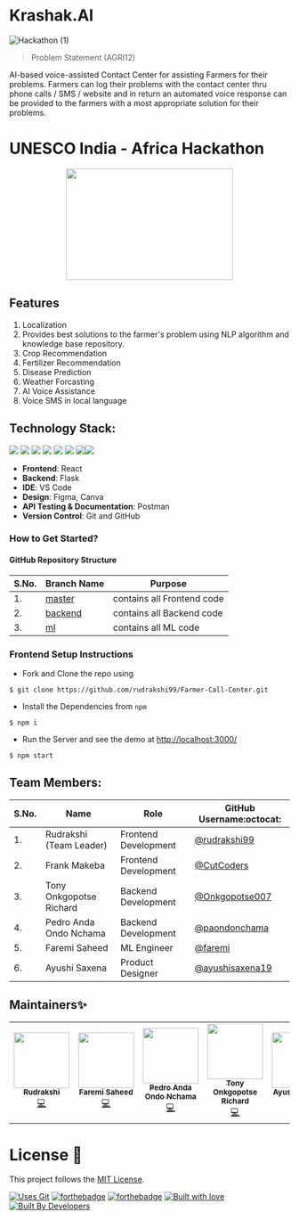 # Krashak.AI
![Hackathon (1)](https://user-images.githubusercontent.com/55245862/207862876-206c15db-49e8-4a2b-9d11-8ee414088474.png)

> Problem Statement (AGRI12)


AI-based voice-assisted Contact Center for assisting Farmers for their problems. Farmers can log their problems with the contact center thru phone calls / SMS / website and in return an automated voice response can be provided to the farmers with a most appropriate solution for their problems.

# UNESCO India - Africa Hackathon

<p align="center"><img src="https://user-images.githubusercontent.com/55245862/205508044-e43024b4-3c92-4ab9-9f6b-e3c6038205a6.jpg" height="200" width="300"></p>

## Features

1. Localization
2. Provides best solutions to the farmer's problem using NLP algorithm and knowledge base repository.
3. Crop Recommendation
4. Fertilizer Recommendation
5. Disease Prediction
6. Weather Forcasting
7. AI Voice Assistance
8. Voice SMS in local language


## Technology Stack:

<img src="https://img.shields.io/badge/html5%20-%23E34F26.svg?&style=for-the-badge&logo=html5&logoColor=white"/> <img src="https://img.shields.io/badge/css3%20-%231572B6.svg?&style=for-the-badge&logo=css3&logoColor=white"/> <img src="https://img.shields.io/badge/javascript%20-%23323330.svg?&style=for-the-badge&logo=javascript&logoColor=%23F7DF1E"/> <img src="https://img.shields.io/badge/Tailwind_CSS-38B2AC?style=for-the-badge&logo=tailwind-css&logoColor=white"/>  <img src="https://img.shields.io/badge/React-20232A?style=for-the-badge&logo=react&logoColor=61DAFB"/>  <img src="https://img.shields.io/badge/React_Router-CA4245?style=for-the-badge&logo=react-router&logoColor=white"/>  <img src="https://img.shields.io/badge/markdown-%23000000.svg?&style=for-the-badge&logo=markdown&logoColor=white"/><img src="https://img.shields.io/badge/github%20-%23121011.svg?&style=for-the-badge&logo=github&logoColor=white"/> 

- **Frontend**: React
- **Backend**: Flask
- **IDE**: VS Code
- **Design**: Figma, Canva
- **API Testing & Documentation**: Postman
- **Version Control**: Git and GitHub

### How to Get Started?

#### GitHub Repository Structure


| S.No. | Branch Name                                                                  | Purpose                       |
| ----- | ---------------------------------------------------------------------------- | ----------------------------- |
| 1.    | [master](https://github.com/rudrakshi99/Farmer-Call-Center/tree/master)      | contains all Frontend code    |
| 2.    | [backend](https://github.com/rudrakshi99/Farmer-Call-Center/tree/backend)    | contains all Backend code     |
| 3.    | [ml](https://github.com/rudrakshi99/Farmer-Call-Center/tree/ml)              | contains all ML code          |

### Frontend Setup Instructions

- Fork and Clone the repo using
```
$ git clone https://github.com/rudrakshi99/Farmer-Call-Center.git
```
- Install the Dependencies from `npm`
```
$ npm i
```
- Run the Server and see the demo at [http://localhost:3000/](http://localhost:3000/)
```
$ npm start
```

## Team Members:

| S.No. | Name | Role | GitHub Username:octocat: |
| --------------- | --------------- | --------------- | --------------- |
| 1. | Rudrakshi (Team Leader) | Frontend Development| [@rudrakshi99](https://github.com/rudrakshi99)  |
| 2. | Frank Makeba | Frontend Development | [@CutCoders](https://github.com/CutCoders) |
| 3. | Tony Onkgopotse Richard | Backend Development | [@Onkgopotse007](https://github.com/Onkgopotse007) |
| 4. | Pedro Anda Ondo Nchama | Backend Development| [@paondonchama](https://github.com/paondonchama)  |
| 5. | Faremi Saheed | ML Engineer | [@faremi](https://github.com/faremi)  |
| 6. | Ayushi Saxena | Product Designer | [@ayushisaxena19](https://github.com/ayushisaxena19)  |

## Maintainers✨

<table>
  <tbody><tr>
    <td align="center"><a href="https://github.com/rudrakshi99"><img alt="" src="https://avatars.githubusercontent.com/rudrakshi99" width="100px;"><br><sub><b>Rudrakshi</b></sub></a><br><a href="https://github.com/rudrakshi99/Farmer-Call-Center/commits/master?author=rudrakshi99" title="Code">💻</a></td>
    <td align="center"><a href="https://github.com/faremi"><img alt="" src="https://avatars.githubusercontent.com/faremi" width="100px;"><br><sub><b>Faremi Saheed </b></sub></a><br><a href="https://github.com/rudrakshi99/Farmer-Call-Center/commits/backend?author=faremi" title="Code">💻</a></td>
    <td align="center"><a href="https://github.com/paondonchama"><img alt="" src="https://avatars.githubusercontent.com/paondonchama" width="100px;"><br><sub><b>Pedro Anda Ondo Nchama </b></sub></a><br><a href="https://github.com/rudrakshi99/Farmer-Call-Center/commits/backend?author=paondonchama" title="Code">💻</a></td>
    <td align="center"><a href="https://github.com/Onkgopotse007"><img alt="" src="https://avatars.githubusercontent.com/Onkgopotse007" width="100px;"><br><sub><b>Tony Onkgopotse Richard </b></sub></a><br><a href="https://github.com/rudrakshi99/Farmer-Call-Center/commits/call_api?author=Onkgopotse007" title="Code">💻</a></td>
    <td align="center"><a href="https://github.com/ayushisaxena19"><img alt="" src="https://avatars.githubusercontent.com/ayushisaxena19" width="100px;"><br><sub><b>Ayushi Saxena  </b></sub></a><br><a href="https://github.com/rudrakshi99/Farmer-Call-Center" title="Code">💻</a></td>
    <td align="center"><a href="https://github.com/CutCoders"><img alt="" src="https://avatars.githubusercontent.com/CutCoders" width="100px;"><br><sub><b>Frank Makeba </b></sub></a><br><a href="https://github.com/rudrakshi99/Farmer-Call-Center/commits/master?author=CutCoders" title="Code">💻</a></td>
  </tr>
</tbody></table>


# License :memo:

This project follows the [MIT License](https://choosealicense.com/licenses/mit/).

[![Uses Git](https://forthebadge.com/images/badges/uses-git.svg)](https://github.com/rudrakshi99/Jan-Dhan-Darshak) 
[![forthebadge](https://forthebadge.com/images/badges/made-with-javascript.svg)](https://github.com/rudrakshi99/Jan-Dhan-Darshak)
[![forthebadge](https://forthebadge.com/images/badges/made-with-python.svg)](https://github.com/rudrakshi99/Jan-Dhan-Darshak)
[![Built with love](https://forthebadge.com/images/badges/built-with-love.svg)](https://github.com/rudrakshi99/Jan-Dhan-Darshak.git) [![Built By Developers](https://forthebadge.com/images/badges/built-by-developers.svg)](https://github.com/rudrakshi99/Jan-Dhan-Darshak) 
